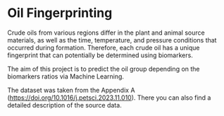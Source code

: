# Oil Fingerprinting

Crude oils from various regions differ in the plant and animal source materials, 
as well as the time, temperature, and pressure conditions that occurred during formation.
Therefore, each crude oil has a unique fingerprint that can potentially be determined using biomarkers.

The aim of this project is to predict the oil group depending on the biomarkers ratios via Machine Learning.

The dataset was taken from the Appendix A (https://doi.org/10.1016/j.petsci.2023.11.010). 
There you can also find a detailed description of the source data.